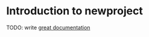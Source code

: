 # Introduction to newproject

TODO: write [great documentation](http://jacobian.org/writing/what-to-write/)
